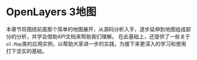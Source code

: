 # OpenLayers 3地图

本章节将围绕前面那个简单的地图展开，从源码分析入手，逐步延伸到地图组成部分的分析，并学会借助API文档来帮助我们理解。 在此基础上，还提供了一些关于`ol.Map`类的应用实例，以帮助大家进一步的实践，为接下来更深入的学习和使用打下坚实的基础。